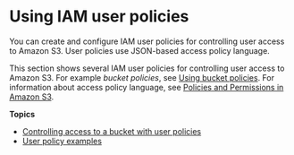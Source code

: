 # Using IAM user policies<a name="user-policies"></a>

You can create and configure IAM user policies for controlling user access to Amazon S3\. User policies use JSON\-based access policy language\. 

This section shows several IAM user policies for controlling user access to Amazon S3\. For example *bucket policies*, see [Using bucket policies](bucket-policies.md)\. For information about access policy language, see [Policies and Permissions in Amazon S3](access-policy-language-overview.md)\.

**Topics**
+ [Controlling access to a bucket with user policies](walkthrough1.md)
+ [User policy examples](example-policies-s3.md)